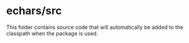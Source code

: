 # echars/src

This folder contains source code that will automatically be added to the classpath when
the package is used.
